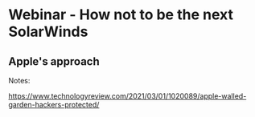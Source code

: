 # Webinar - How not to be the next SolarWinds

## Apple's approach

Notes:

https://www.technologyreview.com/2021/03/01/1020089/apple-walled-garden-hackers-protected/